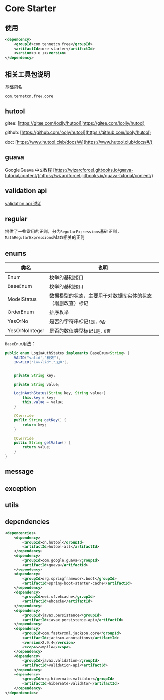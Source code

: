 # Core Starter

## 使用
``` xml
<dependency>
    <groupId>com.tennetcn.free</groupId>
    <artifactId>core-starter</artifactId>
    <version>0.0.1</version>
</dependency>
```

## 相关工具包说明
基础包名
```
com.tennetcn.free.core
```

## hutool
gitee:
[https://gitee.com/loolly/hutool](https://gitee.com/loolly/hutool)

github:
[https://github.com/looly/hutool](https://github.com/looly/hutool)

doc:
[https://www.hutool.club/docs/#/](https://www.hutool.club/docs/#/)


## guava
Google Guava 中文教程
[https://wizardforcel.gitbooks.io/guava-tutorial/content/](https://wizardforcel.gitbooks.io/guava-tutorial/content/)

## validation api
[validation api 说明](/thinkfree/remark/validationapi)

## regular
提供了一些常用的正则，分为`RegularExpressions`基础正则，`MathRegularExpressions`Math相关的正则

## enums
|类名|说明|
|---|---|
|Enum|枚举的基础接口|
|BaseEnum|枚举的基础接口|
|ModelStatus|数据模型的状态，主要用于对数据库实体的状态（增删改查）标记|
|OrderEnum|排序枚举|
|YesOrNo|是否的字符串标记`1是，0否`|
|YesOrNoInteger|是否的数值类型标记`1是，0否`|

`BaseEnum`用法：
``` java
public enum LoginAuthStatus implements BaseEnum<String> {
    VALID("valid","有效"),
    INVALID("invalid","无效");


    private String key;

    private String value;

    LoginAuthStatus(String key, String value){
        this.key = key;
        this.value = value;
    }

    @Override
    public String getKey() {
        return key;
    }

    @Override
    public String getValue() {
        return value;
    }
}
```

## message

## exception

## utils



## dependencies
```xml
<dependencies>
    <dependency>
        <groupId>cn.hutool</groupId>
        <artifactId>hutool-all</artifactId>
    </dependency>
    <dependency>
        <groupId>com.google.guava</groupId>
        <artifactId>guava</artifactId>
    </dependency>
    <dependency>
        <groupId>org.springframework.boot</groupId>
        <artifactId>spring-boot-starter-cache</artifactId>
    </dependency>
    <dependency>
        <groupId>net.sf.ehcache</groupId>
        <artifactId>ehcache</artifactId>
    </dependency>
    <dependency>
        <groupId>javax.persistence</groupId>
        <artifactId>javax.persistence-api</artifactId>
    </dependency>
    <dependency>
        <groupId>com.fasterxml.jackson.core</groupId>
        <artifactId>jackson-annotations</artifactId>
        <version>2.9.4</version>
        <scope>compile</scope>
    </dependency>
    <dependency>
        <groupId>javax.validation</groupId>
        <artifactId>validation-api</artifactId>
    </dependency>
    <dependency>
        <groupId>org.hibernate.validator</groupId>
        <artifactId>hibernate-validator</artifactId>
    </dependency>
</dependencies>
```


